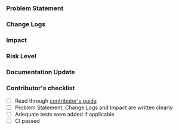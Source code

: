 ### Problem Statement

<!-- Describe the issue or motivation behind this change. What problem does this solve? -->

### Change Logs

<!-- Describe context and summary for this change. Highlight if any code was copied. -->

### Impact

<!-- Describe any public API or user-facing feature change or any performance impact. -->

### Risk Level

<!-- Write none, low, medium or high. If medium or high, explain what verification was done to mitigate the risks. -->

### Documentation Update

<!-- Describe any necessary documentation update if there is any new feature, config, or user-facing change. If not, put "none".

- The config description must be updated if new configs are added or the default value of the configs are changed.
- Any new feature or user-facing change requires updating the Hudi website. Please follow the 
  [instruction](https://hudi.apache.org/contribute/developer-setup#website) to make changes to the website. -->

### Contributor's checklist

- [ ] Read through [contributor's guide](https://hudi.apache.org/contribute/how-to-contribute)
- [ ] Problem Statement, Change Logs and Impact are written clearly
- [ ] Adequate tests were added if applicable
- [ ] CI passed
